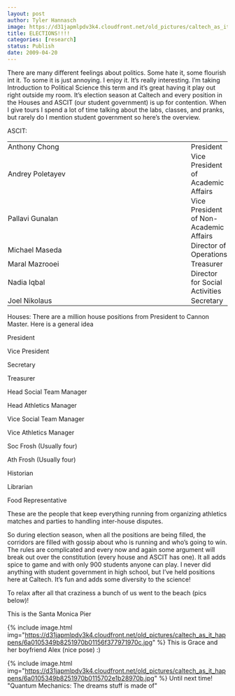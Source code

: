 ```yaml
---
layout: post
author: Tyler Hannasch
image: https://d31japmlpdv3k4.cloudfront.net/old_pictures/caltech_as_it_happens/6a0105349b8251970b0115702e1a8a970b.jpg
title: ELECTIONS!!!!
categories: [research]
status: Publish
date: 2009-04-20
---
```



There are many different feelings about politics. Some hate
it, some flourish int it. To some it is just annoying. I enjoy it. It’s really
interesting. I’m taking Introduction to Political Science this term and it’s
great having it play out right outside my room. It’s election season at Caltech
and every position in the Houses and ASCIT (our student government) is up for
contention. 
When I give tours I spend a lot of time talking about the
labs, classes, and pranks, but rarely do I mention student government so here’s
the overview.

ASCIT:
<table border="0" cellpadding="0" class="MsoNormalTable">
 <tbody><tr>
 <td style="padding: 0.75pt; width: 375pt;" width="500">
 Anthony Chong

 </td>
 <td style="padding: 0.75pt;">
 President

 </td>
 </tr>
 <tr>
 <td style="padding: 0.75pt;">
 Andrey Poletayev

 </td>
 <td style="padding: 0.75pt;">
 Vice President of Academic Affairs

 </td>
 </tr>
 <tr>
 <td style="padding: 0.75pt;">
 Pallavi Gunalan

 </td>
 <td style="padding: 0.75pt;">
 Vice President of Non-Academic
 Affairs

 </td>
 </tr>
 <tr>
 <td style="padding: 0.75pt;">
 Michael Maseda

 </td>
 <td style="padding: 0.75pt;">
 Director of Operations

 </td>
 </tr>
 <tr>
 <td style="padding: 0.75pt;">
 Maral Mazrooei

 </td>
 <td style="padding: 0.75pt;">
 Treasurer

 </td>
 </tr>
 <tr>
 <td style="padding: 0.75pt;">
 Nadia Iqbal

 </td>
 <td style="padding: 0.75pt;">
 Director for Social Activities

 </td>
 </tr>
 <tr>
 <td style="padding: 0.75pt;">
 Joel Nikolaus

 </td>
 <td style="padding: 0.75pt;">
 Secretary

 </td>
 </tr>
</tbody></table>

Houses: There are a
million house positions from President to Cannon Master. Here is a general idea

President

Vice President

Secretary

Treasurer

Head Social Team Manager 

Head Athletics Manager 

Vice Social Team Manager 

Vice Athletics Manager 

Soc Frosh (Usually four)

Ath Frosh (Usually four)

Historian

Librarian

Food Representative




These are the people that keep everything running from organizing
athletics matches and parties to handling inter-house disputes.





So during election season, when all the positions are
being filled, the corridors are filled with gossip about who is running and who’s
going to win. The rules are complicated and every now and again some argument
will break out over the constitution (every house and ASCIT has one). It all
adds spice to game and with only 900 students anyone can play. I never did
anything with student government in high school, but I’ve held positions here
at Caltech. It’s fun and adds some diversity to the science!




To relax after all that craziness a bunch of us went to
the beach (pics below)!


This is the Santa Monica Pier


{% include image.html img="https://d31japmlpdv3k4.cloudfront.net/old_pictures/caltech_as_it_happens/6a0105349b8251970b01156f377971970c.jpg" %}
This is Grace and her boyfriend Alex (nice pose) :)


{% include image.html img="https://d31japmlpdv3k4.cloudfront.net/old_pictures/caltech_as_it_happens/6a0105349b8251970b0115702e1b28970b.jpg" %}
Until next time!
"Quantum Mechanics: The dreams stuff is made of"

